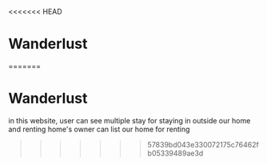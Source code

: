 <<<<<<< HEAD
# Wanderlust
=======
# Wanderlust
in this website, user can see multiple stay for staying in outside our home and renting home's owner can list our home for renting
>>>>>>> 57839bd043e330072175c76462fb05339489ae3d
